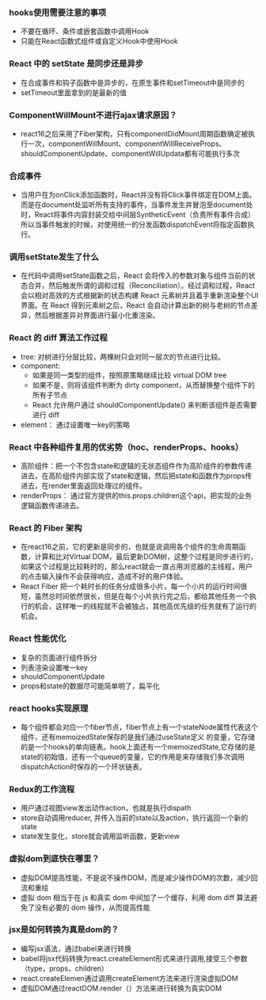 ### hooks使用需要注意的事项

-   不要在循环、条件或嵌套函数中调用Hook
-   只能在React函数式组件或自定义Hook中使用Hook

### React 中的 setState 是同步还是异步

-   在合成事件和钩子函数中是异步的，在原生事件和setTimeout中是同步的
-   setTimeout里面拿到的是最新的值

### ComponentWillMount不进行ajax请求原因？

-   react16之后采用了Fiber架构，只有componentDidMount周期函数确定被执行一次，componentWillMount、componentWillReceiveProps、shouldComponentUpdate、componentWillUpdata都有可能执行多次

### 合成事件

-   当用户在为onClick添加函数时，React并没有将Click事件绑定在DOM上面。而是在document处监听所有支持的事件，当事件发生并冒泡至document处时，React将事件内容封装交给中间层SyntheticEvent（负责所有事件合成）所以当事件触发的时候，对使用统一的分发函数dispatchEvent将指定函数执行。

### 调用setState发生了什么

-   在代码中调用setState函数之后，React 会将传入的参数对象与组件当前的状态合并，然后触发所谓的调和过程（Reconciliation）。经过调和过程，React 会以相对高效的方式根据新的状态构建 React 元素树并且着手重新渲染整个UI界面。在 React 得到元素树之后，React 会自动计算出新的树与老树的节点差异，然后根据差异对界面进行最小化重渲染。

### React 的 diff 算法工作过程

-   tree: 对树进行分层比较，两棵树只会对同一层次的节点进行比较。
-   component: 
    -   如果是同一类型的组件，按照原策略继续比较 virtual DOM tree
    -   如果不是，则将该组件判断为 dirty component，从而替换整个组件下的所有子节点
    -   React 允许用户通过 shouldComponentUpdate() 来判断该组件是否需要进行 diff
-   element： 通过设置唯一key的策略


### React 中各种组件复用的优劣势（hoc、renderProps、hooks）

-   高阶组件：把一个不包含state和逻辑的无状态组件作为高阶组件的参数传递进去，在高阶组件内部实现了state和逻辑，然后把state和函数作为props传进去，在render里面返回处理过的组件。
-   renderProps： 通过官方提供的this.props.children这个api，把实现的业务逻辑函数传递进去。

### React 的 Fiber 架构

-   在react16之前，它的更新是同步的，也就是说调用各个组件的生命周期函数，计算和比对Virtual DOM，最后更新DOM树，这整个过程是同步进行的，如果这个过程是比较耗时的，那么react就会一直占用浏览器的主线程，用户的点击输入操作不会获得响应，造成不好的用户体验。
-   React Fiber 把一个耗时长的任务分成很多小片，每一个小片的运行时间很短，虽然总时间依然很长，但是在每个小片执行完之后，都给其他任务一个执行的机会，这样唯一的线程就不会被独占，其他高优先级的任务就有了运行的机会。

### React 性能优化

-   复杂的页面进行组件拆分
-   列表渲染设置唯一key
-   shouldComponentUpdate
-   props和state的数据尽可能简单明了，扁平化

### react hooks实现原理

-   每个组件都会对应一个fiber节点，fiber节点上有一个stateNode属性代表这个组件，还有memoizedState保存的是我们通过useState定义 的变量，它存储的是一个hooks的单向链表。hook上面还有一个memoizedState,它存储的是state的初始值，还有一个queue的变量，它的作用是来存储我们多次调用dispatchAction时保存的一个环状链表。

### Redux的工作流程

-   用户通过视图view发出动作action，也就是执行dispath
-   store自动调用reducer, 并传入当前的state以及action，执行返回一个新的state
-   state发生变化，store就会调用监听函数，更新view

### 虚拟dom到底快在哪里？

-   虚拟DOM提高性能，不是说不操作DOM，而是减少操作DOM的次数，减少回流和重绘
-   虚拟 dom 相当于在 js 和真实 dom 中间加了一个缓存，利用 dom diff 算法避免了没有必要的 dom 操作，从而提高性能

### jsx是如何转换为真是dom的？

-   编写jsx语法，通过babel来进行转换
-   babel将jsx代码转换为react.createElement形式来进行调用,接受三个参数（type，props，children）
-   react.createElemen通过调用createElement方法来进行渲染虚拟DOM
-   虚拟DOM通过reactDOM.render（）方法来进行转换为真实DOM